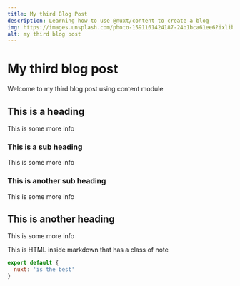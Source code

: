 ```yaml
---
title: My third Blog Post
description: Learning how to use @nuxt/content to create a blog
img: https://images.unsplash.com/photo-1591161424187-24b1bca61ee6?ixlib=rb-1.2.1&ixid=MnwxMjA3fDB8MHxwaG90by1wYWdlfHx8fGVufDB8fHx8&auto=format&fit=crop&w=930&q=80
alt: my third blog post
---
```


# My third blog post

Welcome to my third blog post using content module

## This is a heading

This is some more info

### This is a sub heading

This is some more info

### This is another sub heading

This is some more info

## This is another heading

This is some more info

<div class="p-4 mb-4 text-white bg-blue-500">
  This is HTML inside markdown that has a class of note
</div>

<info-box>
  <template #info-box>
    This is a vue component inside markdown using slots
  </template>
</info-box>

```javascript
export default {
  nuxt: 'is the best'
}
```
